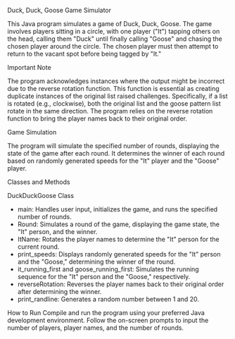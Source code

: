 Duck, Duck, Goose Game Simulator

This Java program simulates a game of Duck, Duck, Goose.
The game involves players sitting in a circle, with one player ("It") tapping others on the head, calling them "Duck" until finally calling "Goose" and chasing the chosen player around the circle. 
The chosen player must then attempt to return to the vacant spot before being tagged by "It."

Important Note

The program acknowledges instances where the output might be incorrect due to the reverse rotation function.
This function is essential as creating duplicate instances of the original list raised challenges.
Specifically, if a list is rotated (e.g., clockwise), both the original list and the goose pattern list rotate in the same direction.
The program relies on the reverse rotation function to bring the player names back to their original order.

Game Simulation

The program will simulate the specified number of rounds, displaying the state of the game after each round.
It determines the winner of each round based on randomly generated speeds for the "It" player and the "Goose" player.

Classes and Methods

DuckDuckGoose Class

* main: Handles user input, initializes the game, and runs the specified number of rounds.
* Round: Simulates a round of the game, displaying the game state, the "It" person, and the winner.
* ItName: Rotates the player names to determine the "It" person for the current round.
* print_speeds: Displays randomly generated speeds for the "It" person and the "Goose," determining the winner of the round.
* it_running_first and goose_running_first: Simulates the running sequence for the "It" person and the "Goose," respectively.
* reverseRotation: Reverses the player names back to their original order after determining the winner.
* print_randline: Generates a random number between 1 and 20.

How to Run
Compile and run the program using your preferred Java development environment.
Follow the on-screen prompts to input the number of players, player names, and the number of rounds.
